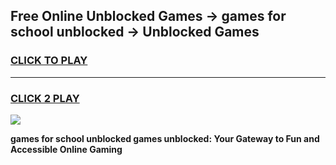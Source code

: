 
## Free Online Unblocked Games → games for school unblocked → Unblocked Games
<h3>
<a href="https://premium.freeplayer.one?title=games_for_school_unblocked&ref=21F">CLICK TO PLAY</a></h3>
<hr>

<h3>
<a href="https://premium.freeplayer.one?title=games_for_school_unblocked&ref=21F">CLICK 2 PLAY</a>
  
</h3>

<a href="https://premium.freeplayer.one?title=games_for_school_unblocked&ref=21F/"><img src="https://clearcache.store/games.png"></a>


**games for school unblocked games unblocked: Your Gateway to Fun and Accessible Online Gaming**
